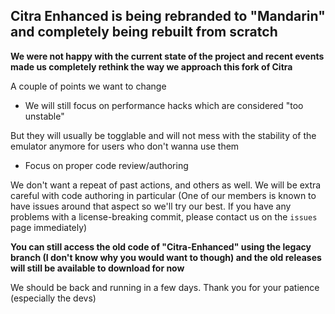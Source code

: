 ## ﻿Citra Enhanced is being rebranded to "Mandarin" and completely being rebuilt from scratch 

**We were not happy with the current state of the project and recent events made us completely rethink the way we approach this fork of Citra**

A couple of points we want to change

- We will still focus on performance hacks which are considered "too unstable"

But they will usually be togglable and will not mess with the stability of the emulator anymore for users who don't wanna use them

- Focus on proper code review/authoring

We don't want a repeat of past actions, and others as well. We will be extra careful with code authoring in particular (One of our members is known to have issues around that aspect so we'll try our best. If you have any problems with a license-breaking commit, please contact us on the `issues` page immediately)
   

**You can still access the old code of "Citra-Enhanced" using the legacy branch (I don't know why you would want to though) and the old releases will still be available to download for now**

We should be back and running in a few days. Thank you for your patience (especially the devs)
